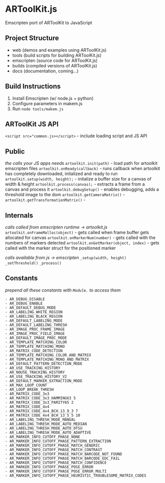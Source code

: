 # ARToolKit.js
Emscripten port of ARToolKit to JavaScript

## Project Structure

- web (demos and examples using ARToolKit.js)
- tools (build scripts for building ARToolKit.js)
- emscripten (source code for ARToolKit.js)
- builds (compiled versions of ARToolKit.js)
- docs (documentation, coming...)

## Build Instructions

1. Install Emscripten (w/ node.js + python)
2. Configure parameters in makem.js
3. Run `node tools/makem.js`


## ARToolKit JS API
`<script src="common.js></script>` - include loading script and JS API

## Public
*the calls your JS apps needs*
`artoolkit.init(path)` - load path for artoolkit emscripten files
`artoolkit.onReady(callback)` - runs callback when artoolkit has completely downloaded, initalized and ready to run
`artoolkit.setup(width, height);` - initalize a buffer size for a canvas of width & height
`artoolkit.process(canvas);` - extracts a frame from a canvas and process it
`artoolkit.debugSetup()` - enables debugging, adds a threshold image to the dom
`artoolkit.getCameraMatrix()` -
`artoolkit.getTransformationMatrix()` -

## Internals
*calls called from emscripten runtime -> artoolkit.js*
`artoolkit.onFrameMalloc(object)` - gets called when frame buffer gets allocated for canvas
`artoolkit.onMarkerNum(number)` - gets called with the numbers of markers detected
`artoolkit.onGetMarker(object, index)` - gets called with the marker struct for the positioned marker

*calls available from js -> emscripten*
`_setup(width, height)`
`_setThreshold()`
`_process()`

## Constants
*prepend all these constants with `Module.` to access them*
```
- AR_DEBUG_DISABLE
- AR_DEBUG_ENABLE
- AR_DEFAULT_DEBUG_MODE
- AR_LABELING_WHITE_REGION
- AR_LABELING_BLACK_REGION
- AR_DEFAULT_LABELING_MODE
- AR_DEFAULT_LABELING_THRESH
- AR_IMAGE_PROC_FRAME_IMAGE
- AR_IMAGE_PROC_FIELD_IMAGE
- AR_DEFAULT_IMAGE_PROC_MODE
- AR_TEMPLATE_MATCHING_COLOR
- AR_TEMPLATE_MATCHING_MONO
- AR_MATRIX_CODE_DETECTION
- AR_TEMPLATE_MATCHING_COLOR_AND_MATRIX
- AR_TEMPLATE_MATCHING_MONO_AND_MATRIX
- AR_DEFAULT_PATTERN_DETECTION_MODE
- AR_USE_TRACKING_HISTORY
- AR_NOUSE_TRACKING_HISTORY
- AR_USE_TRACKING_HISTORY_V2
- AR_DEFAULT_MARKER_EXTRACTION_MODE
- AR_MAX_LOOP_COUNT
- AR_LOOP_BREAK_THRESH
- AR_MATRIX_CODE_3x3
- AR_MATRIX_CODE_3x3_HAMMING63 5
- AR_MATRIX_CODE_3x3_PARITY65 2
- AR_MATRIX_CODE_4x4
- AR_MATRIX_CODE_4x4_BCH_13_9_3 7
- AR_MATRIX_CODE_4x4_BCH_13_5_5 10
- AR_LABELING_THRESH_MODE_MANUAL
- AR_LABELING_THRESH_MODE_AUTO_MEDIAN
- AR_LABELING_THRESH_MODE_AUTO_OTSU
- AR_LABELING_THRESH_MODE_AUTO_ADAPTIVE
- AR_MARKER_INFO_CUTOFF_PHASE_NONE
- AR_MARKER_INFO_CUTOFF_PHASE_PATTERN_EXTRACTION
- AR_MARKER_INFO_CUTOFF_PHASE_MATCH_GENERIC
- AR_MARKER_INFO_CUTOFF_PHASE_MATCH_CONTRAST
- AR_MARKER_INFO_CUTOFF_PHASE_MATCH_BARCODE_NOT_FOUND
- AR_MARKER_INFO_CUTOFF_PHASE_MATCH_BARCODE_EDC_FAIL
- AR_MARKER_INFO_CUTOFF_PHASE_MATCH_CONFIDENCE
- AR_MARKER_INFO_CUTOFF_PHASE_POSE_ERROR
- AR_MARKER_INFO_CUTOFF_PHASE_POSE_ERROR_MULTI
- AR_MARKER_INFO_CUTOFF_PHASE_HEURISTIC_TROUBLESOME_MATRIX_CODES
```